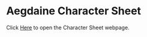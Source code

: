 # Aegdaine Character Sheet

Click [Here](https://sephirothbahamut.github.io/Aegdaine_character_sheet/) to open the Character Sheet webpage.
